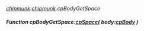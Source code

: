 _[chipmunk](../../modules/chipmunk/chipmunk-module.md):[chipmunk](../../modules/chipmunk/chipmunk-module.md).cpBodyGetSpace_
##### Function cpBodyGetSpace:[cpSpace](../../modules/chipmunk/chipmunk-cpspace.md)( body:[cpBody](../../modules/chipmunk/chipmunk-cpbody.md) )
